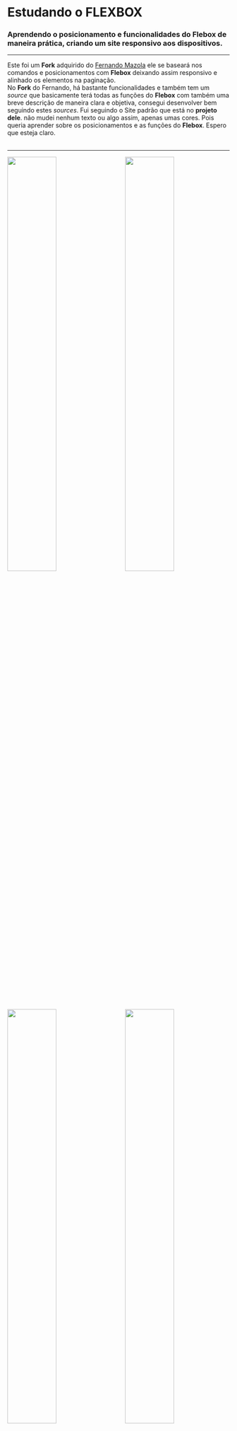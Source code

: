 <h1>Estudando o FLEXBOX</h1>
<h3>Aprendendo o posicionamento e funcionalidades do <b>Flebox</b> de maneira prática, criando um site responsivo aos dispositivos.</h3>

---

Este foi um <b>Fork</b> adquirido do [Fernando Mazola](https://github.com/fernandomazola-student) ele se baseará nos comandos e posicionamentos com <b>Flebox</b> deixando assim responsivo e alinhado os elementos na paginação.<br/>
No <b>Fork</b> do Fernando, há bastante funcionalidades e também tem um <i>source</i> que basicamente terá todas as funções do <b>Flebox</b> com também uma breve descrição de maneira clara e objetiva, consegui desenvolver bem seguindo estes <i>sources</i>. Fui seguindo o Site padrão que está no <b>projeto dele</b>. não mudei nenhum texto ou algo assim, apenas umas cores. Pois queria aprender sobre os posicionamentos e as funções do <b>Flebox</b>. Espero que esteja claro. <br/><br/>

---

<img src ="https://raw.githubusercontent.com/elvissouza/Learning-Flexbox/master/assets/websiteDemo2.png" height= "49%" width= "47%" align="right">
<img src ="https://raw.githubusercontent.com/elvissouza/Learning-Flexbox/master/assets/websiteDemo.png" height= "49%" width= "47%"> <br/><br/>
<img src ="https://raw.githubusercontent.com/elvissouza/Learning-Flexbox/master/assets/websiteDemo4.png" height= "49%" width= "47%px" align="right">
<img src ="https://raw.githubusercontent.com/elvissouza/Learning-Flexbox/master/assets/websiteDemo3.png" height= "49%" width= "47%">

---

<b>Creditos total para [Fernando Mazola](https://github.com/fernandomazola-student). Obrigado!!</b> 
